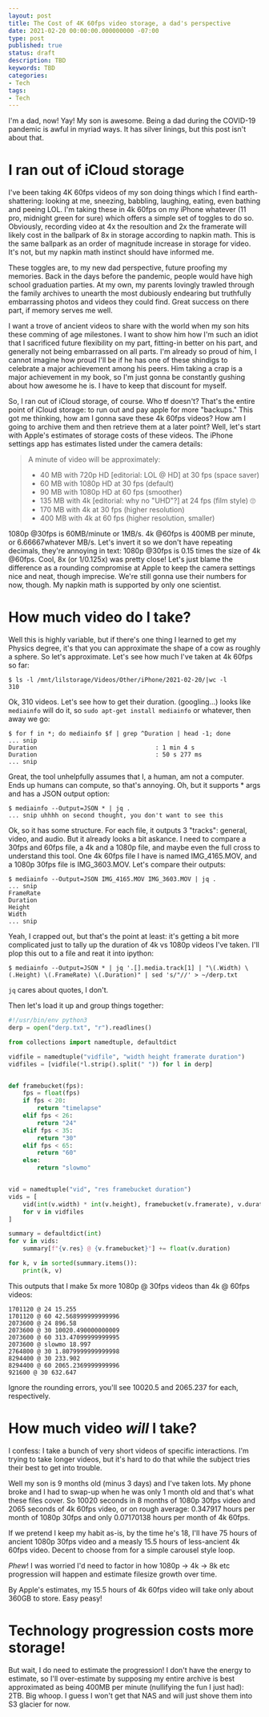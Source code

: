 ```yaml
---
layout: post
title: The Cost of 4K 60fps video storage, a dad's perspective
date: 2021-02-20 00:00:00.000000000 -07:00
type: post
published: true
status: draft
description: TBD
keywords: TBD
categories:
- Tech
tags:
- Tech
---
```

I'm a dad, now! Yay! My son is awesome. Being a dad during the COVID-19 pandemic is awful in myriad ways. It has silver linings, but this post isn't about that.

# I ran out of iCloud storage
I've been taking 4K 60fps videos of my son doing things which I find earth-shattering: looking at me, sneezing, babbling, laughing, eating, even bathing and peeing LOL. I'm taking these in 4k 60fps on my iPhone whatever (11 pro, midnight green for sure) which offers a simple set of toggles to do so. Obviously, recording video at 4x the resoultion and 2x the framerate will likely cost in the ballpark of 8x in storage according to napkin math. This is the same ballpark as an order of magnitude increase in storage for video. It's not, but my napkin math instinct should have informed me.

These toggles are, to my new dad perspective, future proofing my memories. Back in the days before the pandemic, people would have high school graduation parties. At my own, my parents lovingly trawled through the family archives to unearth the most dubiously endearing but truthfully embarrassing photos and videos they could find. Great success on there part, if memory serves me well.

I want a trove of ancient videos to share with the world when my son hits these comming of age milestones. I want to show him how I'm such an idiot that I sacrificed future flexibility on my part, fitting-in better on his part, and generally not being embarrassed on all parts. I'm already so proud of him, I cannot imagine how proud I'll be if he has one of these shindigs to celebrate a major achievement among his peers. Him taking a crap is a major achievement in my book, so I'm just gonna be constantly gushing about how awesome he is. I have to keep that discount for myself.

So, I ran out of iCloud storage, of course. Who tf doesn't? That's the entire point of iCloud storage: to run out and pay apple for more "backups." This got me thinking, how am I gonna save these 4k 60fps videos? How am I going to archive them and then retrieve them at a later point? Well, let's start with Apple's estimates of storage costs of these videos. The iPhone settings app has estimates listed under the camera details:

> A minute of video will be approximately:
> * 40 MB with 720p HD [editorial: LOL @ HD] at 30 fps (space saver)
> * 60 MB with 1080p HD at 30 fps (default)
> * 90 MB with 1080p HD at 60 fps (smoother)
> * 135 MB with 4k [editorial: why no "UHD"?] at 24 fps (film style) 🙄
> * 170 MB with 4k at 30 fps (higher resolution)
> * 400 MB with 4k at 60 fps (higher resolution, smaller)

1080p @30fps is 60MB/minute or 1MB/s. 4k @60fps is 400MB per minute, or 6.66667whatever MB/s. Let's invert it so we don't have repeating decimals, they're annoying in text: 1080p @30fps is 0.15 times the size of 4k @60fps. Cool, 8x (or 1/0.125x) was pretty close! Let's just blame the difference as a rounding compromise at Apple to keep the camera settings nice and neat, though imprecise. We're still gonna use their numbers for now, though. My napkin math is supported by only one scientist.

# How much video do I take?
Well this is highly variable, but if there's one thing I learned to get my Physics degree, it's that you can approximate the shape of a cow as roughly a sphere. So let's approximate. Let's see how much I've taken at 4k 60fps so far:

```
$ ls -l /mnt/lilstorage/Videos/Other/iPhone/2021-02-20/|wc -l
310
```
Ok, 310 videos. Let's see how to get their duration. (googling...) looks like `mediainfo` will do it, so `sudo apt-get install mediainfo` or whatever, then away we go:
```
$ for f in *; do mediainfo $f | grep ^Duration | head -1; done
... snip
Duration                                 : 1 min 4 s
Duration                                 : 50 s 277 ms
... snip
```
Great, the tool unhelpfully assumes that I, a human, am not a computer. Ends up humans can compute, so that's annoying. Oh, but it supports * args and has a JSON output option:
```
$ mediainfo --Output=JSON * | jq .
... snip uhhhh on second thought, you don't want to see this
```
Ok, so it has some structure. For each file, it outputs 3 "tracks": general, video, and audio. But it already looks a bit askance. I need to compare a 30fps and 60fps file, a 4k and a 1080p file, and maybe even the full cross to understand this tool. One 4k 60fps file I have is named IMG_4165.MOV, and a 1080p 30fps file is IMG_3603.MOV. Let's compare their outputs:
```
$ mediainfo --Output=JSON IMG_4165.MOV IMG_3603.MOV | jq .
... snip 
FrameRate
Duration
Height
Width
... snip
```
Yeah, I crapped out, but that's the point at least: it's getting a bit more complicated just to tally up the duration of 4k vs 1080p videos I've taken. I'll plop this out to a file and reat it into ipython:
```
$ mediainfo --Output=JSON * | jq '.[].media.track[1] | "\(.Width) \(.Height) \(.FrameRate) \(.Duration)" | sed 's/"//' > ~/derp.txt
```
`jq` cares about quotes, I don't.

Then let's load it up and group things together:
```python
#!/usr/bin/env python3
derp = open("derp.txt", "r").readlines()

from collections import namedtuple, defaultdict

vidfile = namedtuple("vidfile", "width height framerate duration")
vidfiles = [vidfile(*l.strip().split(" ")) for l in derp]


def framebucket(fps):
    fps = float(fps)
    if fps < 20:
        return "timelapse"
    elif fps < 26:
        return "24"
    elif fps < 35:
        return "30"
    elif fps < 65:
        return "60"
    else:
        return "slowmo"


vid = namedtuple("vid", "res framebucket duration")
vids = [
    vid(int(v.width) * int(v.height), framebucket(v.framerate), v.duration)
    for v in vidfiles
]

summary = defaultdict(int)
for v in vids:
    summary[f"{v.res} @ {v.framebucket}"] += float(v.duration)

for k, v in sorted(summary.items()):
    print(k, v)

```
This outputs that I make 5x more 1080p @ 30fps videos than 4k @ 60fps videos:
```
1701120 @ 24 15.255
1701120 @ 60 42.568999999999996
2073600 @ 24 896.58
2073600 @ 30 10020.490000000009
2073600 @ 60 313.47099999999995
2073600 @ slowmo 18.997
2764800 @ 30 1.8079999999999998
8294400 @ 30 233.902
8294400 @ 60 2065.2369999999996
921600 @ 30 632.647
```
Ignore the rounding errors, you'll see 10020.5 and 2065.237 for each, respectively.

# How much video *will* I take?
I confess: I take a bunch of very short videos of specific interactions. I'm trying to take longer videos, but it's hard to do that while the subject tries their best to get into trouble.

Well my son is 9 months old (minus 3 days) and I've taken lots. My phone broke and I had to swap-up when he was only 1 month old and that's what these files cover. So 10020 seconds in 8 months of 1080p 30fps video and 2065 seconds of 4k 60fps video, or on rough average: 0.347917 hours per month of 1080p 30fps and only 0.07170138 hours per month of 4k 60fps.

If we pretend I keep my habit as-is, by the time he's 18, I'll have 75 hours of ancient 1080p 30fps video and a measly 15.5 hours of less-ancient 4k 60fps video. Decent to choose from for a simple carousel style loop.

*Phew*! I was worried I'd need to factor in how 1080p -> 4k -> 8k etc progression will happen and estimate filesize growth over time.

By Apple's estimates, my 15.5 hours of 4k 60fps video will take only about 360GB to store. Easy peasy!

# Technology progression costs more storage!
But wait, I do need to estimate the progression! I don't have the energy to estimate, so I'll over-estimate by supposing my entire archive is best approximated as being 400MB per minute (nullifying the fun I just had): 2TB. Big whoop. I guess I won't get that NAS and will just shove them into S3 glacier for now.

